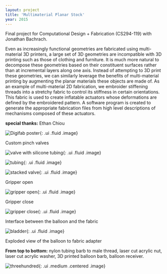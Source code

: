 ```yaml
---
layout: project 
title: 'Multimaterial Planar Stock' 
year: 2015
---
```

<script>
$(function() {

$('.ui.embed').embed({
  source      : 'vimeo',
  id          : '174131133',
  color       : 444444, 
}); 

});
</script>

Final project for Computational Design + Fabrication (CS294-119) with Jonathan Bachrach.

Even as increasingly functional geometries are fabricated using multi-material 3D printers, a large set of 3D geometries are incompatible with 3D printing such as those of clothing and furniture.
It is much more natural to decompose these geometries based on their constituent surfaces rather than at incremental layers along one axis. 
Instead of attempting to 3D print these geometries, we can similarly leverage the benefits of multi-material printing by augmenting the planar materials these objects are made of. 
As an example of multi-material 2D fabrication, we embroider stiffening threads into a stretchy fabric to control its stiffness in certain orientations. 
This fabric is used to create inflatable actuators whose deformations are defined by the embroidered pattern. 
A software program is created to generate the appropriate fabrication files from high level descriptions of mechanisms composed of these actuators.

**special thanks:** Ethan Chiou


<div class="ui embed"></div>

![Digifab poster](https://farm2.staticflickr.com/1464/24142201515_8dc44c9559_k.jpg){: .ui .fluid .image}


Custom pinch valves

![valve with silicone tubing](https://farm6.staticflickr.com/5637/22986920694_02459b31ad_k.jpg){: .ui .fluid .image}

![tubing](https://farm1.staticflickr.com/772/23734461901_cabddd33c5_k.jpg){: .ui .fluid .image}

![stacked valve](https://farm6.staticflickr.com/5814/23816930165_ca911a5d78_k.jpg){: .ui .fluid .image}

Gripper open

![gripper open](https://farm6.staticflickr.com/5771/23708519852_69829b69b1_k.jpg){: .ui .fluid .image}

Gripper close

![gripper close](https://farm1.staticflickr.com/638/23734476081_c013081f66_k.jpg){: .ui .fluid .image}

Interface between the balloon and the fabric 

![bladder](https://farm1.staticflickr.com/666/23615012285_f26264a37b_b.jpg "balloon adapter"){: .ui .fluid .image}

Exploded view of the balloon to fabric adapter

**From top to bottom:** nylon tubing barb to male thread, laser cut acrylic nut, laser cut acrylic washer, 3D printed balloon barb, balloon receiver. 

![threehundred](https://farm2.staticflickr.com/1574/24329587275_a6c444a676_h.jpg "exploded drawing of the balloon adapter"){: .ui .medium .centered .image}

